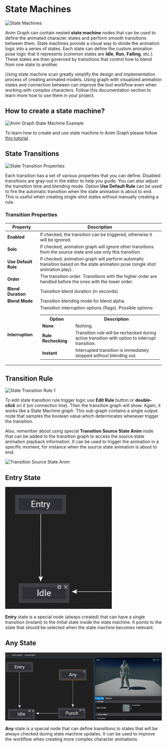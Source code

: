 # State Machines

![State Machines](../tutorials/media/example-state-machine-2.png)

Anim Graph can contain nested **state machine** nodes that can be used to define the animated character states and perform smooth transitions between them. State machines provide a visual way to divide the animation logic into a series of states. Each state can define the custom animation pose logic that it represents (common states are **Idle**, **Run**, **Falling**, etc.). These states are then governed by transitions that control how to blend from one state to another.

Using state machine scan greatly simplify the design and implementation process of creating animated models. Using graph with visualized animation states and connection between can improve the tool workflow even when working with complex characters. Follow this documentation section to learn more how to use them in your project.

## How to create a state machine?

![Anim Graph State Machine Example](../tutorials/media/punching-state-example.gif)

To learn how to create and use state machine in Anim Graph please follow [this tutorial](../tutorials/setup-state-machine.md).

## State Transitions

![State Transition Properties](../tutorials/media/transition-properties-panel.png)

Each transition has a set of various properties that you can define. Disabled transitions are gray-out in the editor to help you guide. You can also adjust the transition time and blending mode. Option **Use Default Rule** can be used to fire the automatic transition when the state animation is about to end. This is useful when creating single-shot states without manually creating a rule.

### Transition Properties

| Property | Description |
|--------|--------|
| **Enabled** | If checked, the transition can be triggered, otherwise it will be ignored. |
| **Solo** | If checked, animation graph will ignore other transitions from the source state and use only this transition. |
| **Use Default Rule** | If checked, animation graph will perform automatic transition based on the state animation pose (single shot animation play). |
| **Order** | The transition order. Transitions with the higher order are handled before the ones with the lower order. |
| **Blend Duration** | Transition blend duration (in seconds). |
| **Blend Mode** | Transition blending mode for blend alpha. |
| **Interruption** | Transition interruption options (flags). Possible options: <table><tbody><tr><th>Option</th><th>Description</th></tr><tr><td>**None**</td><td>Nothing.</td></tr><tr><td>**Rule Rechecking**</td><td>Transition rule will be rechecked during active transition with option to interrupt transition.</td></tr><tr><td>**Instant**</td><td>Interrupted transition is immediately stopped without blending out.</td></tr></tbody></table>|

## Transition Rule

![State Transition Rule 1](../tutorials/media/state-transition-definition-1.png)

To edit state transition rule trigger logic use **Edit Rule** button or **double-click** on it (on connection line).
Then the transition graph will show. Again, it works like a State Machine graph. This sub-graph contains a single output node that samples the boolean value which determinates whenever trigger the transition.

Also, remember about using special **Transition Source State Anim** node that can be added to the transition graph to access the source state animation playback information. It can be used to trigger the animation in a specific moment, for instance when the source state animation is about to end.

![Transition Source State Anim](../tutorials/media/transition-source-state-anim.png)

## Entry State

![Entry State in State Machine](media/entry-state.png)

**Entry** state is a special node (always created) that can have a single transition (instant) to the initial state inside the state machine. It points to the state that should be selected when the state machine becomes relevant.

## Any State

![Any State in State Machine](media/any-state.png)

**Any** state is a special node that can define transitions to states that will be always checked during state machine updates. It can be used to improve the workflow when creating more complex character animations.

